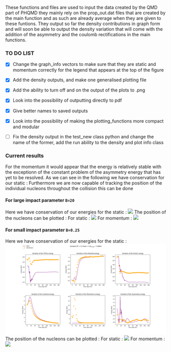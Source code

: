 These functions and files are used to input the data created by the QMD part of PHQMD they mainly rely on the prop_out.dat files that are created by the main function and as such are already average when they are given to these funtions. They output so far the density contributions in graph form and will soon be able to output the density variation that will come with the addition of the asymmetry and the coulomb rectifications in the main functions.
### TO DO LIST
* [X] Change the graph_info vectors to make sure that they are static and momentum correctly for the legend that appears at the top of the figure

* [X] Add the density outputs, and make one generalised plotting file

* [X] Add the ability to turn off and on the output of the plots to .png 

* [X] Look into the possibility of outputting directly to pdf

* [X] Give better names to saved outputs

* [X] Look into the possibility of making the plotting_functions more compact and modular

* [ ] Fix the density output in the test_new class python and change the name of the former, add the run ability to the density and plot info class

### Current results
For the momentum it would appear that the energy is relatively stable with the exceptionn of the constant problem of the asymmetry energy that has yet to be resolved. As we can see in the following we have conservation for our static :
Furthermore we are now capable of tracking the position of the individual nucleons throughout the collision this can be done 
#### For large impact parameter `B=20`
Here we have conservation of our energies for the static : 
![](images/all_b_20.png)
 The position of the nucleons can be plotted :
For static :
![](images/static_b_20.gif)
For momentum :
![](images/momentum_b_20.gif)
#### For small impact parameter `B=0.25`
Here we have conservation of our energies for the static : 
![](images/all_b_025.png)
 The position of the nucleons can be plotted :
For static :
![](images/static_b_025.gif)
For momentum :
![](images/momentum_b_025.gif)
